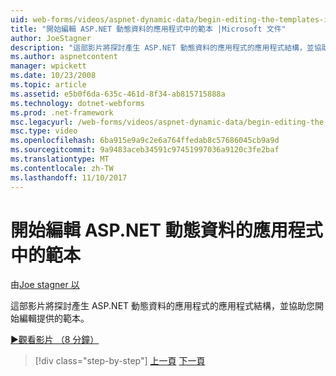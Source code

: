 ```yaml
---
uid: web-forms/videos/aspnet-dynamic-data/begin-editing-the-templates-in-aspnet-dynamic-data-applications
title: "開始編輯 ASP.NET 動態資料的應用程式中的範本 |Microsoft 文件"
author: JoeStagner
description: "這部影片將探討產生 ASP.NET 動態資料的應用程式的應用程式結構，並協助您開始編輯提供的範本。"
ms.author: aspnetcontent
manager: wpickett
ms.date: 10/23/2008
ms.topic: article
ms.assetid: e5b0f6da-635c-461d-8f34-ab815715888a
ms.technology: dotnet-webforms
ms.prod: .net-framework
msc.legacyurl: /web-forms/videos/aspnet-dynamic-data/begin-editing-the-templates-in-aspnet-dynamic-data-applications
msc.type: video
ms.openlocfilehash: 6ba915e9a9c2e6a764ffedab8c57686045cb9a9d
ms.sourcegitcommit: 9a9483aceb34591c97451997036a9120c3fe2baf
ms.translationtype: MT
ms.contentlocale: zh-TW
ms.lasthandoff: 11/10/2017
---
```

<a name="begin-editing-the-templates-in-aspnet-dynamic-data-applications"></a>開始編輯 ASP.NET 動態資料的應用程式中的範本
====================
由[Joe stagner 以](https://github.com/JoeStagner)

這部影片將探討產生 ASP.NET 動態資料的應用程式的應用程式結構，並協助您開始編輯提供的範本。

[&#9654;觀看影片 （8 分鐘）](https://channel9.msdn.com/Blogs/ASP-NET-Site-Videos/begin-editing-the-templates-in-aspnet-dynamic-data-applications)

>[!div class="step-by-step"]
[上一頁](getting-started-with-dynamic-data.md)
[下一頁](begin-modifying-dynamic-data-applications-with-url-routing.md)
